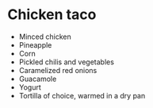 

# Chicken taco


- Minced chicken
- Pineapple
- Corn
- Pickled chilis and vegetables
- Caramelized red onions
- Guacamole
- Yogurt
- Tortilla of choice, warmed in a dry pan
